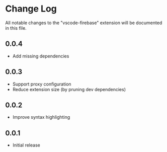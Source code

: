 # Change Log

All notable changes to the "vscode-firebase" extension will be documented in this file.

## 0.0.4

- Add missing dependencies

## 0.0.3

- Support proxy configuration
- Reduce extension size (by pruning dev dependencies)

## 0.0.2

- Improve syntax highlighting

## 0.0.1

- Initial release

